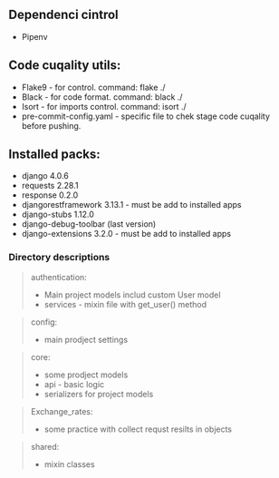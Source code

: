 
Dependenci cintrol
---------
- Pipenv

Code cuqality utils:
------

- Flake9 - for control. command: flake ./
- Black - for code format. command: black ./
- Isort - for imports control. command: isort ./
- pre-commit-config.yaml - specific file to chek stage code cuqality before pushing.

Installed packs:
------

- django 4.0.6
- requests 2.28.1
- response 0.2.0
- djangorestframework 3.13.1 - must be add to installed apps
- django-stubs 1.12.0
- django-debug-toolbar (last version)
- django-extensions 3.2.0 - must be add to installed apps

### Directory descriptions
> authentication: 
  >- Main project models includ custom User model
>- services - mixin file with get_user() method

> config:
  >- main prodject settings

> core:
>- some prodject models
>- api - basic logic
>- serializers for project models 

> Exchange_rates:
>- some practice with collect requst resilts in objects

> shared:
>- mixin classes